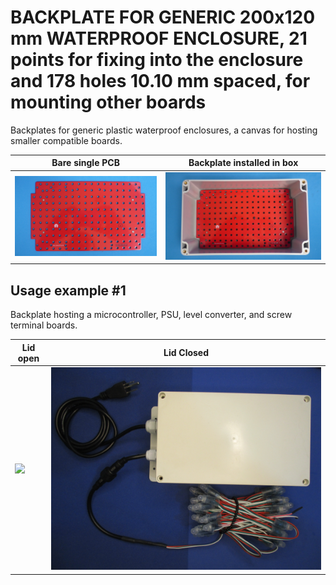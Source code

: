 
# BACKPLATE FOR GENERIC 200x120 mm WATERPROOF ENCLOSURE, 21 points for fixing into the enclosure and 178 holes 10.10 mm spaced, for mounting other boards

Backplates for generic plastic waterproof enclosures, a canvas for hosting smaller compatible boards.

Bare single PCB                              |Backplate installed in box                          |
---------------------------------------------|----------------------------------------------------|
![](/a-backplates/a02/assets/img/barepcb.jpg)|![](/a-backplates/a02/assets/img/installedinbox.jpg)|


## Usage example #1

Backplate hosting a microcontroller, PSU, level converter, and screw terminal boards.



Lid open                                     |Lid Closed                                       |
---------------------------------------------|-------------------------------------------------|
![](/a-backplates/a02/assets/img/lidopen1.jpg)|![](/a-backplates/a02/assets/img/lidclosed1.jpg)|


